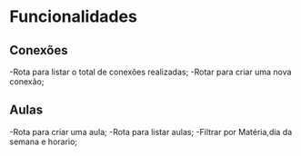 # Funcionalidades

## Conexões

-Rota para listar o total de conexões realizadas;
-Rotar para criar uma nova conexão;

## Aulas
-Rota para criar uma aula;
-Rota para listar aulas;
    -Filtrar por Matéria,dia da semana e horario;
